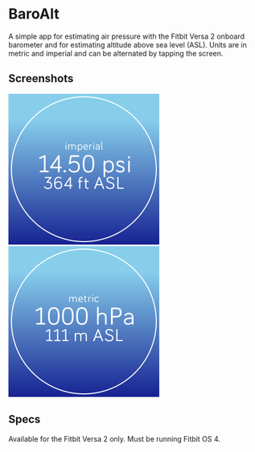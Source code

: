 # BaroAlt
A simple app for estimating air pressure with the Fitbit Versa 2 onboard barometer and for estimating altitude above sea level (ASL). Units are in metric and imperial and can be alternated by tapping the screen.

## Screenshots
![Screenshot](https://github.com/kliam11/baroalt-versa2/blob/main/Screenshot%202022-09-05%20at%2018.58.11.png)
![Screenshot](https://github.com/kliam11/baroalt-versa2/blob/main/Screenshot%202022-09-05%20at%2018.58.25.png)

## Specs 
Available for the Fitbit Versa 2 only. Must be running Fitbit OS 4. 
